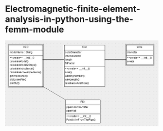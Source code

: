 # Electromagnetic-finite-element-analysis-in-python-using-the-femm-module
![UML dagram](UML__dagram.jpg)


